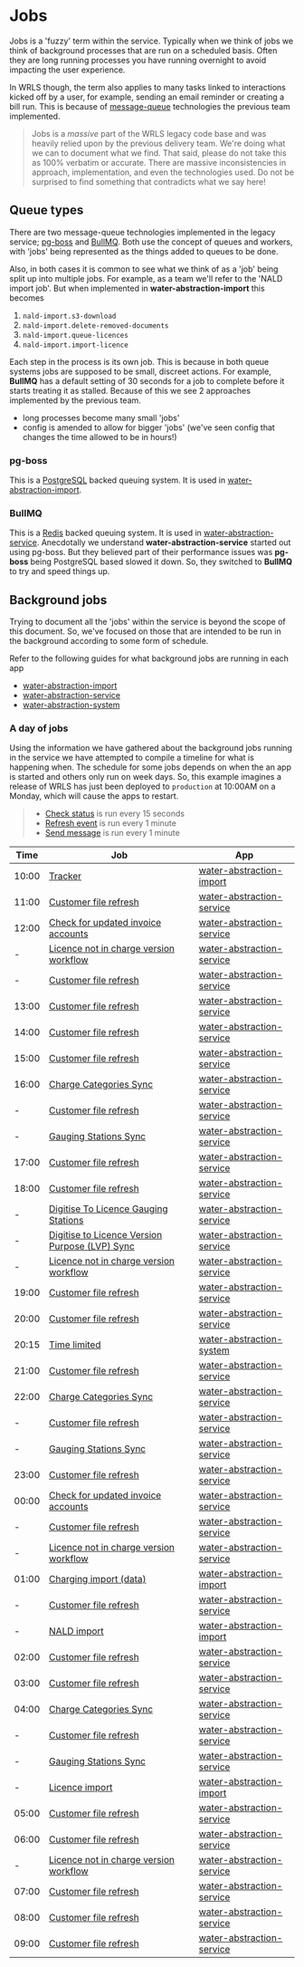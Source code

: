 # Jobs

Jobs is a 'fuzzy' term within the service. Typically when we think of jobs we think of background processes that are run on a scheduled basis. Often they are long running processes you have running overnight to avoid impacting the user experience.

In WRLS though, the term also applies to many tasks linked to interactions kicked off by a user, for example, sending an email reminder or creating a bill run. This is because of [message-queue](https://en.wikipedia.org/wiki/Message_queue) technologies the previous team implemented.

> Jobs is a _massive_ part of the WRLS legacy code base and was heavily relied upon by the previous delivery team. We're doing what we can to document what we find. That said, please do not take this as 100% verbatim or accurate. There are massive inconsistencies in approach, implementation, and even the technologies used. Do not be surprised to find something that contradicts what we say here!

## Queue types

There are two message-queue technologies implemented in the legacy service; [pg-boss](https://github.com/timgit/pg-boss) and [BullMQ](https://docs.bullmq.io/). Both use the concept of queues and workers, with 'jobs' being represented as the things added to queues to be done.

Also, in both cases it is common to see what we think of as a 'job' being split up into multiple jobs. For example, as a team we'll refer to the 'NALD import job'. But when implemented in **water-abstraction-import** this becomes

1. `nald-import.s3-download`
1. `nald-import.delete-removed-documents`
1. `nald-import.queue-licences`
1. `nald-import.import-licence`

Each step in the process is its own job. This is because in both queue systems jobs are supposed to be small, discreet actions. For example, **BullMQ** has a default setting of 30 seconds for a job to complete before it starts treating it as stalled. Because of this we see 2 approaches implemented by the previous team.

- long processes become many small 'jobs'
- config is amended to allow for bigger 'jobs' (we've seen config that changes the time allowed to be in hours!)

### pg-boss

This is a [PostgreSQL](https://www.postgresql.org/) backed queuing system. It is used in [water-abstraction-import](https://github.com/DEFRA/water-abstraction-import).

### BullMQ

This is a [Redis](https://redis.io/) backed queuing system. It is used in [water-abstraction-service](https://github.com/DEFRA/water-abstraction-service). Anecdotally we understand **water-abstraction-service** started out using pg-boss. But they believed part of their performance issues was **pg-boss** being PostgreSQL based slowed it down. So, they switched to **BullMQ** to try and speed things up.

## Background jobs

Trying to document all the 'jobs' within the service is beyond the scope of this document. So, we've focused on those that are intended to be run in the background according to some form of schedule.

Refer to the following guides for what background jobs are running in each app

- [water-abstraction-import](/jobs/import.md)
- [water-abstraction-service](/jobs/service.md)
- [water-abstraction-system](/jobs/system.md)

### A day of jobs

Using the information we have gathered about the background jobs running in the service we have attempted to compile a timeline for what is happening when. The schedule for some jobs depends on when the an app is started and others only run on week days. So, this example imagines a release of WRLS has just been deployed to `production` at 10:00AM on a Monday, which will cause the apps to restart.

> - [Check status](/jobs/service.md#check-status) is run every 15 seconds
> - [Refresh event](/jobs/service.md#refresh-event) is run every 1 minute
> - [Send message](/jobs/service.md#send-message) is run every 1 minute

|Time|Job|App|
|----|---|---|
|10:00|[Tracker](/jobs/import.md#tracker)|[water-abstraction-import](/jobs/import.md)|
|11:00|[Customer file refresh](/jobs/service.md#customer-file-refresh)|[water-abstraction-service](/jobs/service.md)|
|12:00|[Check for updated invoice accounts](/jobs/service.md#check-for-updated-invoice-accounts)|[water-abstraction-service](/jobs/service.md)|
| -   |[Licence not in charge version workflow](/jobs/service.md#licence-not-in-charge-version-workflow)|[water-abstraction-service](/jobs/service.md)|
| -   |[Customer file refresh](/jobs/service.md#customer-file-refresh)|[water-abstraction-service](/jobs/service.md)|
|13:00|[Customer file refresh](/jobs/service.md#customer-file-refresh)|[water-abstraction-service](/jobs/service.md)|
|14:00|[Customer file refresh](/jobs/service.md#customer-file-refresh)|[water-abstraction-service](/jobs/service.md)|
|15:00|[Customer file refresh](/jobs/service.md#customer-file-refresh)|[water-abstraction-service](/jobs/service.md)|
|16:00|[Charge Categories Sync](/jobs/service.md#charge-categories-sync)|[water-abstraction-service](/jobs/service.md)|
| -   |[Customer file refresh](/jobs/service.md#customer-file-refresh)|[water-abstraction-service](/jobs/service.md)|
| -   |[Gauging Stations Sync](/jobs/service.md#gauging-stations-sync)|[water-abstraction-service](/jobs/service.md)|
|17:00|[Customer file refresh](/jobs/service.md#customer-file-refresh)|[water-abstraction-service](/jobs/service.md)|
|18:00|[Customer file refresh](/jobs/service.md#customer-file-refresh)|[water-abstraction-service](/jobs/service.md)|
| -   |[Digitise To Licence Gauging Stations](/jobs/service.md#digitise-to-licence-gauging-stations)|[water-abstraction-service](/jobs/service.md)|
| -   |[Digitise to Licence Version Purpose (LVP) Sync](/jobs/service.md#digitise-to-licence-version-purpose-lvp-sync)|[water-abstraction-service](/jobs/service.md)|
| -   |[Licence not in charge version workflow](/jobs/service.md#licence-not-in-charge-version-workflow)|[water-abstraction-service](/jobs/service.md)|
|19:00|[Customer file refresh](/jobs/service.md#customer-file-refresh)|[water-abstraction-service](/jobs/service.md)|
|20:00|[Customer file refresh](/jobs/service.md#customer-file-refresh)|[water-abstraction-service](/jobs/service.md)|
|20:15|[Time limited](/jobs/system.md#time-limited)|[water-abstraction-system](/jobs/system.md)|
|21:00|[Customer file refresh](/jobs/service.md#customer-file-refresh)|[water-abstraction-service](/jobs/service.md)|
|22:00|[Charge Categories Sync](/jobs/service.md#charge-categories-sync)|[water-abstraction-service](/jobs/service.md)|
| -   |[Customer file refresh](/jobs/service.md#customer-file-refresh)|[water-abstraction-service](/jobs/service.md)|
| -   |[Gauging Stations Sync](/jobs/service.md#gauging-stations-sync)|[water-abstraction-service](/jobs/service.md)|
|23:00|[Customer file refresh](/jobs/service.md#customer-file-refresh)|[water-abstraction-service](/jobs/service.md)|
|00:00|[Check for updated invoice accounts](/jobs/service.md#check-for-updated-invoice-accounts)|[water-abstraction-service](/jobs/service.md)|
| -   |[Customer file refresh](/jobs/service.md#customer-file-refresh)|[water-abstraction-service](/jobs/service.md)|
| -   |[Licence not in charge version workflow](/jobs/service.md#licence-not-in-charge-version-workflow)|[water-abstraction-service](/jobs/service.md)|
|01:00|[Charging import (data)](/jobs/import.md#charging-import-data)|[water-abstraction-import](/jobs/import.md)|
| -   |[Customer file refresh](/jobs/service.md#customer-file-refresh)|[water-abstraction-service](/jobs/service.md)|
| -   |[NALD import](/jobs/import.md#nald-import)|[water-abstraction-import](/jobs/import.md)|
|02:00|[Customer file refresh](/jobs/service.md#customer-file-refresh)|[water-abstraction-service](/jobs/service.md)|
|03:00|[Customer file refresh](/jobs/service.md#customer-file-refresh)|[water-abstraction-service](/jobs/service.md)|
|04:00|[Charge Categories Sync](/jobs/service.md#charge-categories-sync)|[water-abstraction-service](/jobs/service.md)|
| -   |[Customer file refresh](/jobs/service.md#customer-file-refresh)|[water-abstraction-service](/jobs/service.md)|
| -   |[Gauging Stations Sync](/jobs/service.md#gauging-stations-sync)|[water-abstraction-service](/jobs/service.md)|
| -   |[Licence import](/jobs/import.md#licence-import)|[water-abstraction-import](/jobs/import.md)|
|05:00|[Customer file refresh](/jobs/service.md#customer-file-refresh)|[water-abstraction-service](/jobs/service.md)|
|06:00|[Customer file refresh](/jobs/service.md#customer-file-refresh)|[water-abstraction-service](/jobs/service.md)|
| -   |[Licence not in charge version workflow](/jobs/service.md#licence-not-in-charge-version-workflow)|[water-abstraction-service](/jobs/service.md)|
|07:00|[Customer file refresh](/jobs/service.md#customer-file-refresh)|[water-abstraction-service](/jobs/service.md)|
|08:00|[Customer file refresh](/jobs/service.md#customer-file-refresh)|[water-abstraction-service](/jobs/service.md)|
|09:00|[Customer file refresh](/jobs/service.md#customer-file-refresh)|[water-abstraction-service](/jobs/service.md)|
